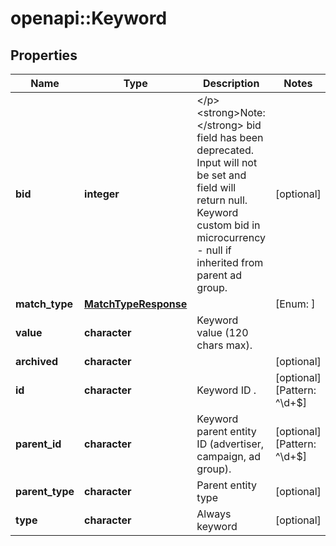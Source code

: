 # openapi::Keyword


## Properties
Name | Type | Description | Notes
------------ | ------------- | ------------- | -------------
**bid** | **integer** | &lt;/p&gt;&lt;strong&gt;Note:&lt;/strong&gt; bid field has been deprecated. Input will not be set and field will return null. Keyword custom bid in microcurrency - null if inherited from parent ad group. | [optional] 
**match_type** | [**MatchTypeResponse**](MatchTypeResponse.md) |  | [Enum: ] 
**value** | **character** | Keyword value (120 chars max). | 
**archived** | **character** |  | [optional] 
**id** | **character** | Keyword ID . | [optional] [Pattern: ^\\d+$] 
**parent_id** | **character** | Keyword parent entity ID (advertiser, campaign, ad group). | [optional] [Pattern: ^\\d+$] 
**parent_type** | **character** | Parent entity type | [optional] 
**type** | **character** | Always keyword | [optional] 


